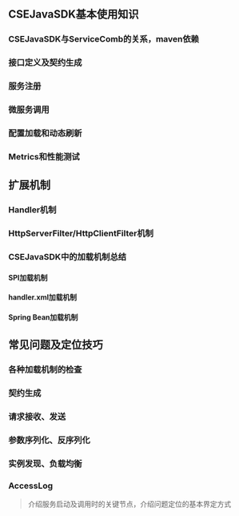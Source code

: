 ## CSEJavaSDK基本使用知识

### CSEJavaSDK与ServiceComb的关系，maven依赖

### 接口定义及契约生成

### 服务注册

### 微服务调用

### 配置加载和动态刷新

### Metrics和性能测试

## 扩展机制

### Handler机制

### HttpServerFilter/HttpClientFilter机制

### CSEJavaSDK中的加载机制总结

#### SPI加载机制

#### handler.xml加载机制

#### Spring Bean加载机制

## 常见问题及定位技巧

### 各种加载机制的检查

### 契约生成

### 请求接收、发送

### 参数序列化、反序列化

### 实例发现、负载均衡

### AccessLog


> 介绍服务启动及调用时的关键节点，介绍问题定位的基本界定方式
